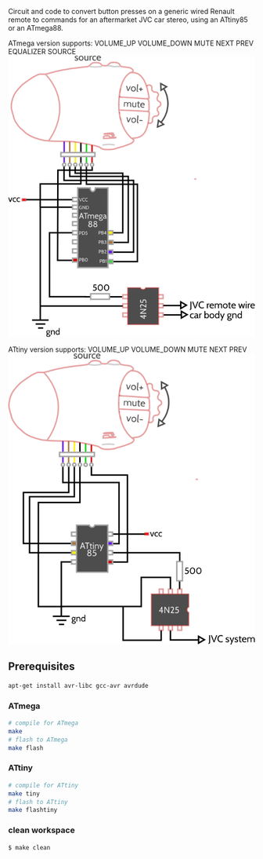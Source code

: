Circuit and code to convert button presses on a generic wired Renault remote to commands for an aftermarket JVC car stereo, using an ATtiny85 or an ATmega88.

ATmega version supports:
VOLUME_UP
VOLUME_DOWN
MUTE
NEXT
PREV
EQUALIZER
SOURCE
![Circuit schematic for ATmega88](circuit_schematic_atmega.png)

ATtiny version supports:
VOLUME_UP
VOLUME_DOWN
MUTE
NEXT
PREV
![Circuit schematic for ATtiny85](circuit_schematic_attiny.png)

## Prerequisites

```sh
apt-get install avr-libc gcc-avr avrdude
```

### ATmega

```sh
# compile for ATmega
make
# flash to ATmega
make flash
```

### ATtiny
```sh
# compile for ATtiny
make tiny
# flash to ATtiny
make flashtiny
```

### clean workspace
```sh
$ make clean
```
